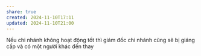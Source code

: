 ```yaml
---
share: true
created: 2024-11-10T17:11
updated: 2024-11-10T21:00
---
```

Nếu chi nhánh không hoạt động tốt thì giám đốc chi nhánh cũng sẽ bị giáng cấp và có một người khác đến thay